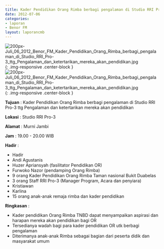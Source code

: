 ```yaml
---
title: Kader Pendidikan Orang Rimba berbagi pengalaman di Studio RRI Pro-3 ttg Pengalaman dan ketertarikan mereka akan pendidikan
date: 2012-07-06
categories:
- laporan
- Benor FM
layout: laporancmb
---
```

	
![200px-Juli_06_2012_Benor_FM_Kader_Pendidikan_Orang_Rimba_berbagi_pengalaman_di_Studio_RRI_Pro-3_ttg_Pengalaman_dan_ketertarikan_mereka_akan_pendidikan.jpg](/uploads/200px-Juli_06_2012_Benor_FM_Kader_Pendidikan_Orang_Rimba_berbagi_pengalaman_di_Studio_RRI_Pro-3_ttg_Pengalaman_dan_ketertarikan_mereka_akan_pendidikan.jpg){: .img-responsive .center-block }	
![200px-Juli_06_2012_Benor_FM_Kader_Pendidikan_Orang_Rimba_berbagi_pengalaman_di_Studio_RRI_Pro-3_ttg_Pengalaman_dan_ketertarikan_mereka_akan_pendidikan.jpg](/uploads/200px-Juli_06_2012_Benor_FM_Kader_Pendidikan_Orang_Rimba_berbagi_pengalaman_di_Studio_RRI_Pro-3_ttg_Pengalaman_dan_ketertarikan_mereka_akan_pendidikan.jpg){: .img-responsive .center-block }	

**Tujuan** :	Kader Pendidikan Orang Rimba berbagi pengalaman di Studio RRI Pro-3 ttg Pengalaman dan ketertarikan mereka akan pendidikan
	
**Lokasi** :	Studio RRI Pro-3
	
**Alamat** : 	Murni Jambi
	
**Jam** :	19.00 - 20.00 WIB
	
**Hadir** :	
*	Hadir
*	Andi Agustanis
*	Huzer Apriansyah (fasilitator Pendidikan OR)
*	Furwoko Nazor (pendamping Orang Rimba)
*	9 orang Kader Pendidikan Orang Rimba Taman nasional Bukit Duabelas
*	3 orang Staff RRI Pro-3 (Manager Program, Acara dan penyiara)
*	Kristiawan
*	Karlina
*	15 orang anak-anak remaja rimba dan kader pendidikan

**Ringkasan** :	
*	Kader pendidikan Orang Rimba TNBD dapat menyampaikan aspirasi dan harapan mereka akan pendidikan bagi OR
*	Tersedianya wadah bagi para kader pendidikan OR utk berbagi pengalaman
*	Diterimanya anak-anak Rimba sebagai bagian dari peserta didik dan masyarakat umum
